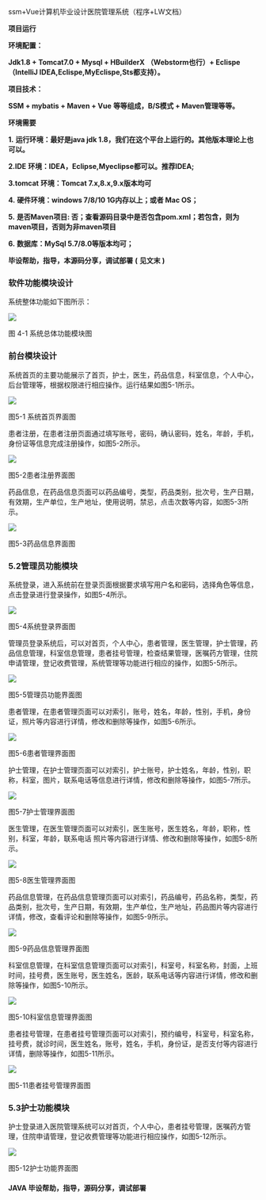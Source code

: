 ssm+Vue计算机毕业设计医院管理系统（程序+LW文档）

**项目运行**

**环境配置：**

**Jdk1.8 + Tomcat7.0 + Mysql + HBuilderX** **（Webstorm也行）+ Eclispe（IntelliJ
IDEA,Eclispe,MyEclispe,Sts都支持）。**

**项目技术：**

**SSM + mybatis + Maven + Vue** **等等组成，B/S模式 + Maven管理等等。**

**环境需要**

**1.** **运行环境：最好是java jdk 1.8，我们在这个平台上运行的。其他版本理论上也可以。**

**2.IDE** **环境：IDEA，Eclipse,Myeclipse都可以。推荐IDEA;**

**3.tomcat** **环境：Tomcat 7.x,8.x,9.x版本均可**

**4.** **硬件环境：windows 7/8/10 1G内存以上；或者 Mac OS；**

**5.** **是否Maven项目: 否；查看源码目录中是否包含pom.xml；若包含，则为maven项目，否则为非maven项目**

**6.** **数据库：MySql 5.7/8.0等版本均可；**

**毕设帮助，指导，本源码分享，调试部署** **(** **见文末** **)**

### 软件功能模块设计

系统整体功能如下图所示：

![](./res/d065409a4cf94f7cb09e1b8cca599281.png)

图 4-1 系统总体功能模块图

### 前台模块设计

系统首页的主要功能展示了首页，护士，医生，药品信息，科室信息，个人中心，后台管理等，根据权限进行相应操作。运行结果如图5-1所示。

![](./res/7440c6db48bd444dbce48584f7ff6725.png)

图5-1 系统首页界面图

患者注册，在患者注册页面通过填写账号，密码，确认密码，姓名，年龄，手机，身份证等信息完成注册操作，如图5-2所示。

![](./res/753c0ffa27c745c58ecb3d0486008ef6.png)

图5-2患者注册界面图

药品信息，在药品信息页面可以药品编号，类型，药品类别，批次号，生产日期，有效期，生产单位，生产地址，使用说明，禁忌，点击次数等内容，如图5-3所示。

![](./res/96e3621a520247bebe65b76a523e4f81.png)

图5-3药品信息界面图

### 5.2管理员功能模块

系统登录，进入系统前在登录页面根据要求填写用户名和密码，选择角色等信息，点击登录进行登录操作，如图5-4所示。

![](./res/1176e6576ff44a76b54640018ad21c0a.png)

图5-4系统登录界面图

管理员登录系统后，可以对首页，个人中心，患者管理，医生管理，护士管理，药品信息管理，科室信息管理，患者挂号管理，检查结果管理，医嘱药方管理，住院申请管理，登记收费管理，系统管理等功能进行相应的操作，如图5-5所示。

![](./res/8e1a1aa36a764ead8ce2c1e20814842c.png)

图5-5管理员功能界面图

患者管理，在患者管理页面可以对索引，账号，姓名，年龄，性别，手机，身份证，照片等内容进行详情，修改和删除等操作，如图5-6所示。

![](./res/bab392b521d6425f90972accee152f0f.png)

图5-6患者管理界面图

护士管理，在护士管理页面可以对索引，护士账号，护士姓名，年龄，性别，职称，科室，图片，联系电话等信息进行详情，修改和删除等操作，如图5-7所示。

![](./res/5e973b08f6f9416083aab8bdd6b4cc96.png)

图5-7护士管理界面图

医生管理，在医生管理页面可以对索引，医生账号，医生姓名，年龄，职称，性别，科室，年龄，联系电话 照片等内容进行详情、修改和删除等操作，如图5-8所示。

![](./res/e37b86319e32411b87140ffe44663098.png)

图5-8医生管理界面图

药品信息管理，在药品信息管理页面可以对索引，药品编号，药品名称，类型，药品类别，批次号，生产日期，有效期，生产单位，生产地址，药品图片等内容进行详情，修改，查看评论和删除等操作，如图5-9所示。

![](./res/f5306259da2a4b6ba831df2cd593afc0.png)

图5-9药品信息管理界面图

科室信息管理，在科室信息管理页面可以对索引，科室号，科室名称，封面，上班时间，挂号费，医生账号，医生姓名，医龄，联系电话等内容进行详情，修改和删除等操作，如图5-10所示。

![](./res/06f70deded9a40feaa77c2cd846bf28a.png)

图5-10科室信息管理界面图

患者挂号管理，在患者挂号管理页面可以对索引，预约编号，科室号，科室名称，挂号费，就诊时间，医生姓名，账号，姓名，手机，身份证，是否支付等内容进行详情，删除等操作，如图5-11所示。

![](./res/35fc04539d1148be9170452e1234ee29.png)

图5-11患者挂号管理界面图

### 5.3护士功能模块

护士登录进入医院管理系统可以对首页，个人中心，患者挂号管理，医嘱药方管理，住院申请管理，登记收费管理等功能进行相应操作，如图5-12所示。

![](./res/2fe4f17a20ea46798655307108d496ac.png)

图5-12护士功能界面图

#### **JAVA** **毕设帮助，指导，源码分享，调试部署**

